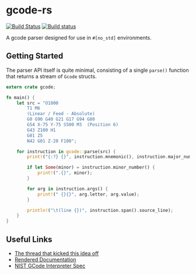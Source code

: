 # gcode-rs

[![Build Status](https://travis-ci.org/Michael-F-Bryan/gcode-rs.svg?branch=master)](https://travis-ci.org/Michael-F-Bryan/gcode-rs)
[![Build status](https://ci.appveyor.com/api/projects/status/1b9pank3tu0oaoy7?svg=true)](https://ci.appveyor.com/project/Michael-F-Bryan/gcode-rs)


A gcode parser designed for use in `#[no_std]` environments.

## Getting Started

The parser API itself is quite minimal, consisting of a single `parse()`
function that returns a stream of `Gcode` structs.

```rust
extern crate gcode;

fn main() {
    let src = "O1000
        T1 M6
        (Linear / Feed - Absolute)
        G0 G90 G40 G21 G17 G94 G80
        G54 X-75 Y-75 S500 M3  (Position 6)
        G43 Z100 H1
        G01 Z5
        N42 G01 Z-20 F100";

    for instruction in gcode::parse(src) {
        print!("{:?} {}", instruction.mnemonic(), instruction.major_number());

        if let Some(minor) = instruction.minor_number() {
            print!(".{}", minor);
        }

        for arg in instruction.args() {
            print!(" {}{}", arg.letter, arg.value);
        }

        println!("\t(line {})", instruction.span().source_line);
    }
}
```

## Useful Links

- [The thread that kicked this idea off][thread]
- [Rendered Documentation][docs]
- [NIST GCode Interpreter Spec][nist]


[thread]:https://users.rust-lang.org/t/g-code-interpreter/10930
[docs]: https://michael-f-bryan.github.io/gcode-rs/
[p3]: https://github.com/Michael-F-Bryan/gcode-rs/blob/master/tests/data/program_3.gcode
[nist]: http://ws680.nist.gov/publication/get_pdf.cfm?pub_id=823374
